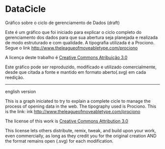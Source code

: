 DataCicle
=========

Gráfico sobre o ciclo de gerenciamento de Dados (draft)


Este é um gráfico que foi iniciado para explicar o ciclo completo do 
gerenciamento dos dados para que sua abertura seja planejada e 
realizada de modo estruturado e com qualidade. 
A tipografia utilizada é a Prociono. Segue o link http://www.theleagueofmoveabletype.com/prociono

A licença deste trabalho é [Creative Commons Atribuição 3.0]

Este gráfico pode ser reproduzido, modificado e utilizado comercialmente, 
desde que citada a fonte e mantido em formato aberto(.svg) em cada reedição. 

____

english version

This is a graph iniciated to try to explain a complete cicle to manage
the process of opening data in the web.
The tipography used is Prociono. This is the link: 
ink http://www.theleagueofmoveabletype.com/prociono

The license of this work is [Creative Commons Attribution 3.0]

This license lets others distribute, remix, tweak, 
and build upon your work, even commercially, as long 
as they credit you for the original creation AND the format 
remains open (.svg) for each modification. 

[Creative Commons Atribuição 3.0]: http://creativecommons.org/licenses/by/3.0/deed.pt
[Creative Commons Attribution 3.0]: http://creativecommons.org/licenses/by/3.0/deed.pt
